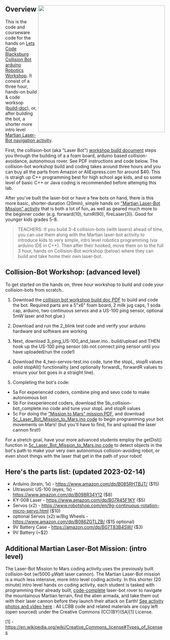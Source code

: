 ## Overview <IMG SRC=http://theweeks.org/tmp/PICS/LCBB/laser-bot.png align=right width=400>

This is the code and courseware code for the hands on [Lets Code Blacksburg Collision Bot arduino Robotics Workshop](https://www.eventbrite.com/e/18949799360). It consist of a three hour, hands-on build & code worksop ([build-doc](https://github.com/LetsCodeBlacksburg/LCBB_arduino-collision-bot/blob/master/Arduino-robotics-collision-bot_build-doc.pdf)), or, after building the bot, a shorter more intro level [Martian Laser-Bot navigation activity](https://github.com/LetsCodeBlacksburg/LCBB_arduino-collision-bot/blob/master/Mission-to-mars_robotics-laser-bot-lab.pdf).

First, the collision-bot (aka "Laser Bot") [workshop build document](https://github.com/LetsCodeBlacksburg/LCBB_arduino-collision-bot/blob/master/Arduino-robotics-collision-bot_build-doc.pdf) steps you through the building of a a foam board, arduino based collision-avoidance, autonomous rover. See PDF instructions and code below.  The collision-bot workshop build and coding takes around three hours and you can buy all the parts from Amazon or AliExpress.com for around $40. This is straigh up C++ programming best for high school age kids, and so some level of basic C++ or Java coding is recommended before attemptig this lab.

After you've built the laser-bot or have a few bots on hand, there is this more basic, shorter-duration (20min), simple hands on ["Martian Laser-Bot Mission" activity](https://github.com/LetsCodeBlacksburg/LCBB_arduino-collision-bot/blob/master/Mission-to-mars_robotics-laser-bot-lab.pdf) that is both a lot of fun, as well as geared much more to the beginner coder (e.g. forward(10), turnR(90), fireLaser(3)). Good for younger kids grades 5-8.

> TEACHERS: If you build 3-4 collision-bots (with lasers) ahead of time, you can use them along 
> with the Martian laser-bot activity to introduce kids to very simple, intro level robotics programming 
> (via arduino IDE in C++).  Then after their hooked, move them on to the full 3 hour, hands on 
> Collision-Bot workshop (below) where they can build and take home their own laser-bot.


## Collision-Bot Workshop: (advanced level)
To get started on the hands on, three hour workshop to build and code your collision-bots from scratch..

1.  Download the [collision bot workshop build doc PDF](https://github.com/LetsCodeBlacksburg/LCBB_arduino-collision-bot/blob/master/Arduino-robotics-collision-bot_build-doc.pdf) to build and code the bot. Required parts are a 5"x6" foam board, 2 milk jug caps, 1 soda cap, arduino, two continuous servos and a US-100 ping sensor, optional 5mW laser and hot glue.)

2. Download and run the 2_blink test code and verify your arduino hardware and software are working

3. Next, download 3_ping_US-100_and_laser.ino.. build/upload and THEN hook up the US-100 ping sensor (do not connect ping sensor until you have uploaded/run the code!)

4. Download the 4_two-servos-test.ino code, tune the stopL, stopR values solid stopAll() functionality (and optionally forwardL, forwardR values to ensure your bot goes in a straight line).

5. Completing the bot's code:
* 5a For experienced coders, combine ping and sevo code to make autonomous bot
* 5b For inexperienced coders, download the 5b_collision-bot_complete.ino code and tune your stopL and stopR values
* 5c For doing the ["Mission to Mars" mission PDF](https://github.com/LetsCodeBlacksburg/LCBB_arduino-collision-bot/blob/master/Mission-to-mars_robotics-laser-bot-lab.pdf), and download [5c_Laser_Bot_Mission_to_Mars.ino code](https://github.com/LetsCodeBlacksburg/LCBB_arduino-collision-bot/blob/master/5c_Laser_Bot_Mission_to_Mars.ino) to begin programming your bot movements on Mars! (but you'll have to find, fix and upload the laser cannon first!)

For a stretch goal, have your more advanced students employ the getDist() function in [5c_Laser_Bot_Mission_to_Mars.ino code](https://github.com/LetsCodeBlacksburg/LCBB_arduino-collision-bot/blob/master/5c_Laser_Bot_Mission_to_Mars.ino) to detect objects in the bot's path to make your very own autonomous collision-avoiding robot, or even shoot things with the laser that get in the path of your robot!

## Here's the parts list: (updated 2023-02-14)
* Arduino (brain, 1x) - https://www.amazon.com/dp/B085RHTBJT/ ($15)
* Ultrasonic US-100 (eyes, 1x) - https://www.amazon.com/dp/B098R34Y12 ($8)
* KY-008 Laser - https://www.amazon.com/dp/B07R45F1KY  ($5)
* Servos (x2) - https://www.robotshop.com/en/9g-continuous-rotation-micro-servo.html ($10)
* optional Servos (x2) w/Big Wheels - https://www.amazon.com/dp/B086ZGTLZB/ ($15 optional)
* 9V Battery Case - https://amazon.com/dp/B07T83B4SW/ ($3)
* 9V Battery (~$2)


## Additional Martian Laser-Bot Mission: (intro level)
The Laser-Bot Mission to Mars coding activity uses the previously built collision-bot (w/5000 µWatt laser cannon). The Martian Laser-Bot mission is a much less intensive, more intro level coding activity.  In this shorter (20 minute) intro  level hands on coding activity, each student is tasked with programming their already built, [code-complete](https://github.com/LetsCodeBlacksburg/LCBB_arduino-collision-bot/blob/master/5c_Laser_Bot_Mission_to_Mars.ino) laser-bot rover to navigate the mountainous Martian terrain, find the alien armada, and take them out with their laser cannon before they launch their attack on Earth!  [See activity photos and video here](https://photos.app.goo.gl/Kyo2fSg3D5SCUErP8)
:
All LCBB code and related materials are copy left (open sourced) under the Creative Commons (CC)(BY)(SA)[1] License.

[1] - https://en.wikipedia.org/wiki/Creative_Commons_license#Types_of_licenses
